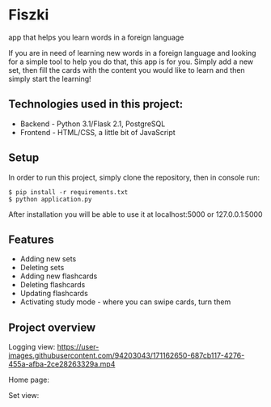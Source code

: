 # Fiszki 
app that helps you learn words in a foreign language

If you are in need of learning new words in a foreign language and looking for a simple tool to help you do that, this app is for you. Simply add a new set, then fill the cards with the content you would like to learn and then simply start the learning!

## Technologies used in this project:
- Backend - Python 3.1/Flask 2.1, PostgreSQL
- Frontend - HTML/CSS, a little bit of JavaScript

## Setup
In order to run this project, simply clone the repository, then in console run:
```
$ pip install -r requirements.txt
$ python application.py
```
After installation you will be able to use it at localhost:5000 or 127.0.0.1:5000

## Features
* Adding new sets
* Deleting sets
* Adding new flashcards
* Deleting flashcards
* Updating flashcards
* Activating study mode - where you can swipe cards, turn them

## Project overview

Logging view:
https://user-images.githubusercontent.com/94203043/171162650-687cb117-4276-455a-afba-2ce28263329a.mp4



Home page:


Set view:




